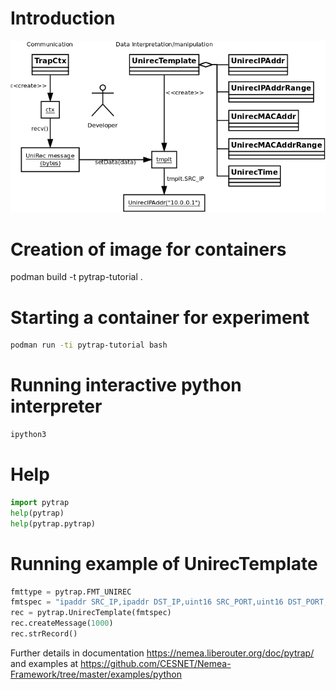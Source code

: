 # Introduction

![Principle of pytrap use](./pytrap-principle-of-use.png "Simpliied scheme of workflow in pytrap")

# Creation of image for containers

podman build -t pytrap-tutorial .

# Starting a container for experiment

```bash
podman run -ti pytrap-tutorial bash
```

# Running interactive python interpreter

```bash
ipython3
```

# Help

```python
import pytrap
help(pytrap)
help(pytrap.pytrap)
```

# Running example of UnirecTemplate

```python
fmttype = pytrap.FMT_UNIREC
fmtspec = "ipaddr SRC_IP,ipaddr DST_IP,uint16 SRC_PORT,uint16 DST_PORT,uint32 PACKETS,uint64 BYTES,string HOSTNAME"
rec = pytrap.UnirecTemplate(fmtspec)
rec.createMessage(1000)
rec.strRecord()
```

Further details in documentation
https://nemea.liberouter.org/doc/pytrap/
and examples at
https://github.com/CESNET/Nemea-Framework/tree/master/examples/python

